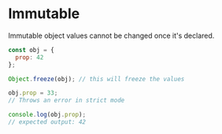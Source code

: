 # Immutable
Immutable object values cannot be changed once it's declared.
```js
const obj = {
  prop: 42
};

Object.freeze(obj); // this will freeze the values

obj.prop = 33;
// Throws an error in strict mode

console.log(obj.prop);
// expected output: 42
```